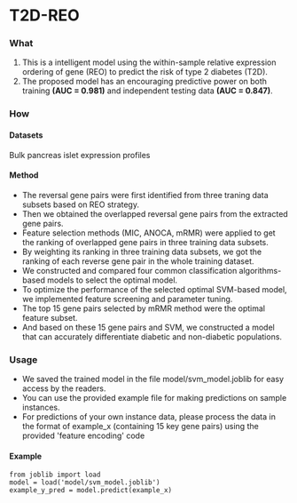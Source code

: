 # T2D-REO
### What
1. This is a intelligent model using the within-sample relative expression ordering of gene (REO) to predict the risk of type 2 diabetes (T2D).
2. The proposed model has an encouraging predictive power on both training **(AUC = 0.981)** and independent testing data **(AUC = 0.847)**.

### How
#### Datasets
Bulk pancreas islet expression profiles
#### Method

- The reversal gene pairs were first identified from three traning data subsets based on REO strategy.
- Then we obtained the overlapped reversal gene pairs from the extracted gene pairs.
- Feature selection methods (MIC, ANOCA, mRMR) were applied to get the ranking of overlapped gene pairs in three training data subsets.
- By weighting its ranking in three training data subsets, we got the ranking of each reverse gene pair in the whole training dataset.
- We constructed and compared four common classification algorithms-based models to select the optimal model.
- To optimize the performance of the selected optimal SVM-based model, we implemented feature screening and parameter tuning.
- The top 15 gene pairs selected by mRMR method were the optimal feature subset.
- And based on these 15 gene pairs and SVM, we constructed a model that can accurately differentiate diabetic and non-diabetic populations.

### Usage

- We saved the trained model in the file model/svm_model.joblib for easy access by the readers. 
- You can use the provided example file for making predictions on sample instances.
- For predictions of your own instance data, please process the data in the format of example_x (containing 15 key gene pairs) using the provided 'feature encoding' code

#### Example
```
from joblib import load
model = load('model/svm_model.joblib')
example_y_pred = model.predict(example_x)
```



